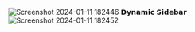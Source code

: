 ![Screenshot 2024-01-11 182446](https://github.com/ArshPunisher/sidebar/assets/86513926/62dcd331-87a6-44b9-acf3-8dcb3e34d595)
𝗗𝘆𝗻𝗮𝗺𝗶𝗰 𝗦𝗶𝗱𝗲𝗯𝗮𝗿
![Screenshot 2024-01-11 182452](https://github.com/ArshPunisher/sidebar/assets/86513926/2ff8e1ae-4a3e-47ba-a392-9f485d1b885c)
